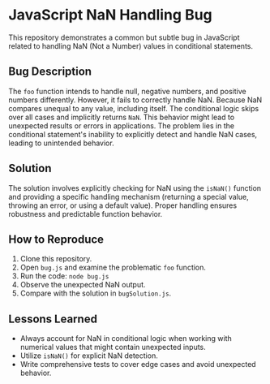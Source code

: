 # JavaScript NaN Handling Bug

This repository demonstrates a common but subtle bug in JavaScript related to handling NaN (Not a Number) values in conditional statements.

## Bug Description
The `foo` function intends to handle null, negative numbers, and positive numbers differently. However, it fails to correctly handle NaN. Because NaN compares unequal to any value, including itself.  The conditional logic skips over all cases and implicitly returns `NaN`. This behavior might lead to unexpected results or errors in applications.  The problem lies in the conditional statement's inability to explicitly detect and handle NaN cases, leading to unintended behavior.

## Solution
The solution involves explicitly checking for NaN using the `isNaN()` function and providing a specific handling mechanism (returning a special value, throwing an error, or using a default value).  Proper handling ensures robustness and predictable function behavior. 

## How to Reproduce
1. Clone this repository.
2. Open `bug.js` and examine the problematic `foo` function.
3. Run the code: `node bug.js`
4. Observe the unexpected NaN output. 
5. Compare with the solution in `bugSolution.js`.

## Lessons Learned
* Always account for NaN in conditional logic when working with numerical values that might contain unexpected inputs.
* Utilize `isNaN()` for explicit NaN detection.
* Write comprehensive tests to cover edge cases and avoid unexpected behavior. 
